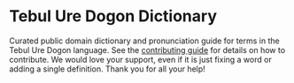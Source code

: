 
# Tebul Ure Dogon Dictionary

Curated public domain dictionary and pronunciation guide for terms in the Tebul Ure Dogon language. See the [contributing guide](https://github.com/drumworkteam/term/blob/make/.github/contributing.md) for details on how to contribute. We would love your support, even if it is just fixing a word or adding a single definition. Thank you for all your help!